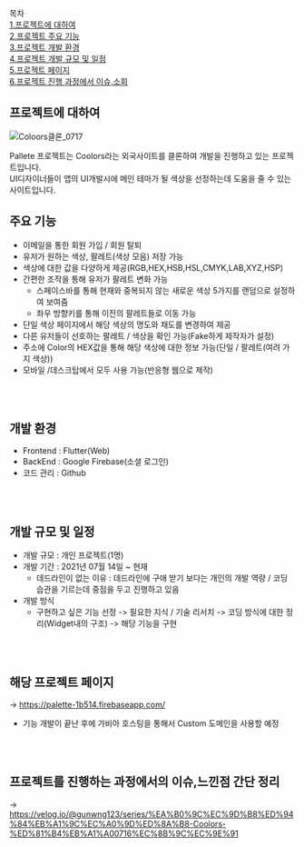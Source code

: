 목차</br>
[1.프로젝트에 대하여](#프로젝트에-대하여)</br>
[2.프로젝트 주요 기능](#주요-기능)</br>
[3.프로젝트 개발 환경](#개발-환경)</br>
[4.프로젝트 개발 규모 및 일정](#개발-규모-및-일정)</br>
[5.프로젝트  페이지](#해당-프로젝트-페이지)</br>
[6.프로젝트 진행 과정에서 이슈,소회](#프로젝트를-진행하는-과정에서의-이슈,느낀점-간단-정리)</br>

<!-- ABOUT THE PROJECT -->
## 프로젝트에 대하여
![Coloors클론_0717](https://user-images.githubusercontent.com/71699167/127180837-5e48bf8a-0d96-42e7-be7d-b880f4650f09.png)

Pallete 프로젝트는 Coolors라는 외국사이트를 클론하여 개발을 진행하고 있는 프로젝트입니다.</br>
UI디자이너들이 앱의 UI개발시에 메인 테마가 될 색상을 선정하는데 도움을 줄 수 있는 사이트입니다.


## 주요 기능
* 이메일을 통한 회원 가입 / 회원 탈퇴
* 유저가 원하는 색상, 팔레트(색상 모음) 저장 가능
* 색상에 대한 값을 다양하게 제공(RGB,HEX,HSB,HSL,CMYK,LAB,XYZ,HSP)
* 간편한 조작을 통해 유저가 팔레트 변화 가능
  * 스페이스바를 통해 현재와 중복되지 않는 새로운 색상 5가지를 랜덤으로 설정하여 보여줌
  * 좌우 방향키를 통해 이전의 팔레트들로 이동 가능
* 단일 색상 페이지에서 해당 색상의 명도와 채도를 변경하여 제공
* 다른 유저들이 선호하는 팔레트 / 색상을 확인 가능(Fake하게 제작자가 설정)
* 주소에 Color의 HEX값을 통해 해당 색상에 대한 정보 가능(단일 / 팔레트(여려 가지 색상))
* 모바일 /데스크탑에서 모두 사용 가능(반응형 웹으로 제작)


</br></br>
## 개발 환경
* Frontend : Flutter(Web)
* BackEnd  :  Google Firebase(소셜 로그인)
* 코드 관리 : Github

</br></br>
## 개발 규모 및 일정
* 개발 규모 : 개인 프로젝트(1명)
* 개발 기간 : 2021년 07월 14일 ~ 현재
  * 데드라인이 없는 이유 : 데드라인에 구애 받기 보다는 개인의 개발 역량 / 코딩 습관을 기르는데 중점을 두고 진행하고 있음
* 개발 방식
  * 구현하고 싶은 기능 선정 -> 필요한 지식 / 기술 리서치 -> 코딩 방식에 대한 정리(Widget내의 구조) -> 해당 기능을 구현

</br></br>
## 해당 프로젝트 페이지
 -> https://palette-1b514.firebaseapp.com/
 * 기능 개발이 끝난 후에 가비아 호스팅을 통해서 Custom 도메인을 사용할 예정


</br></br>
## 프로젝트를 진행하는 과정에서의 이슈,느낀점 간단 정리
 -> https://velog.io/@gunwng123/series/%EA%B0%9C%EC%9D%B8%ED%94%84%EB%A1%9C%EC%A0%9D%ED%8A%B8-Coolors-%ED%81%B4%EB%A1%A00716%EC%8B%9C%EC%9E%91
      
